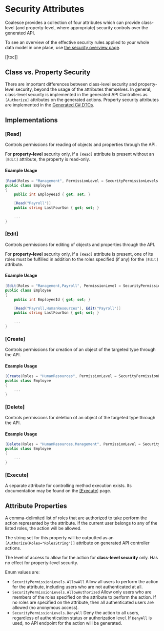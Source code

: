 # Security Attributes

Coalesce provides a collection of four attributes which can provide class-level (and property-level, where appropriate) security controls over the generated API.

To see an overview of the effective security rules applied to your whole data model in one place, use [the security overview page](/topics/startup.md#security-overview-page).

[[toc]]


## Class vs. Property Security

There are important differences between class-level security and property-level security, beyond the usage of the attributes themselves. In general, class-level security is implemented in the generated API Controllers as `[Authorize]` attributes on the generated actions. Property security attributes are implemented in the [Generated C# DTOs](/stacks/agnostic/dtos.md).


## Implementations

### [Read]
Controls permissions for reading of objects and properties through the API.

For **property-level** security only, if a `[Read]` attribute is present without an `[Edit]` attribute, the property is read-only. 

#### Example Usage
``` c#
[Read(Roles = "Management", PermissionLevel = SecurityPermissionLevels.AllowAuthorized)]
public class Employee
{
    public int EmployeeId { get; set; }

    [Read("Payroll")]
    public string LastFourSsn { get; set; }
    
    ...
}
```

### [Edit]
Controls permissions for editing of objects and properties through the API.

For **property-level** security only, if a `[Read]` attribute is present, one of its roles must be fulfilled in addition to the roles specified (if any) for the `[Edit]` attribute.

#### Example Usage
``` c#
[Edit(Roles = "Management,Payroll", PermissionLevel = SecurityPermissionLevels.AllowAuthorized)]
public class Employee
{
    public int EmployeeId { get; set; }

    [Read("Payroll,HumanResources"), Edit("Payroll")]
    public string LastFourSsn { get; set; }
    
    ...
}
```

### [Create]

Controls permissions for creation of an object of the targeted type through the API.

#### Example Usage
``` c#
[Create(Roles = "HumanResources", PermissionLevel = SecurityPermissionLevels.AllowAuthorized)]
public class Employee
{
    ...
}
```

### [Delete]
Controls permissions for deletion of an object of the targeted type through the API.

#### Example Usage
``` c#
[Delete(Roles = "HumanResources,Management", PermissionLevel = SecurityPermissionLevels.AllowAuthorized)]
public class Employee
{
    ...
}
```

### [Execute]
A separate attribute for controlling method execution exists. Its documentation may be found on the [[Execute]](/modeling/model-components/attributes/execute.md) page.

## Attribute Properties

<Prop def="public string Roles { get; set; }" ctor=1 /> 

A comma-delimited list of roles that are authorized to take perform the action represented by the attribute. If the current user belongs to any of the listed roles, the action will be allowed.

The string set for this property will be outputted as an `[Authorize(Roles="RolesString")]` attribute on generated API controller actions.

<Prop def="public SecurityPermissionLevels PermissionLevel { get; set; }" ctor=2 /> 

The level of access to allow for the action for **class-level security** only. Has no effect for property-level security.

Enum values are:
- `SecurityPermissionLevels.AllowAll` Allow all users to perform the action for the attribute, including users who are not authenticated at all.
- `SecurityPermissionLevels.AllowAuthorized` Allow only users who are members of the roles specified on the attribute to perform the action. If no roles are specified on the attribute, then all authenticated users are allowed (no anonymous access). 
- `SecurityPermissionLevels.DenyAll` Deny the action to all users, regardless of authentication status or authorization level. If `DenyAll` is used, no API endpoint for the action will be generated.
